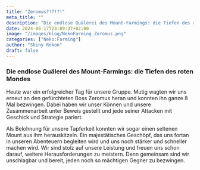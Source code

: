 ```yaml
---
title: "Zeromus?!?!?!"
meta_title: ""
description: "Die endlose Quälerei des Mount-Farmings: die Tiefen des roten Mondes"
date: 2024-06-17T23:09:37+02:00
image: "/images/blog/NekoFarming_Zeromus.png"
categories: ["Neko:Farming"]
author: "Shiny Rokon"
draft: false
---
```


### Die endlose Quälerei des Mount-Farmings: die Tiefen des roten Mondes

Heute war ein erfolgreicher Tag für unsere Gruppe. Mutig wagten wir uns erneut an den gefürchteten Boss Zeromus heran und konnten ihn ganze 8 Mal bezwingen. Dabei haben wir unser Können und unsere Zusammenarbeit unter Beweis gestellt und jede seiner Attacken mit Geschick und Strategie pariert.

Als Belohnung für unsere Tapferkeit konnten wir sogar einen seltenen Mount aus ihm herauskitzeln. Ein majestätisches Geschöpf, das uns fortan in unseren Abenteuern begleiten wird und uns noch stärker und schneller machen wird.
Wir sind stolz auf unsere Leistung und freuen uns schon darauf, weitere Herausforderungen zu meistern. Denn gemeinsam sind wir unschlagbar und bereit, jeden noch so mächtigen Gegner zu bezwingen.